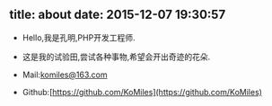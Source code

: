 title: about
date: 2015-12-07 19:30:57
---
- Hello,我是孔明,PHP开发工程师.

- 这是我的试验田,尝试各种事物,希望会开出奇迹的花朵.

- Mail:komiles@163.com
- Github:[https://github.com/KoMiles](https://github.com/KoMiles)


